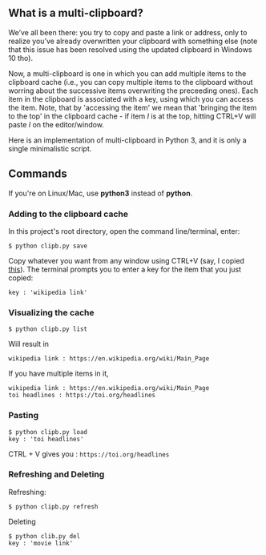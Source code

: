 
## What is a multi-clipboard?

We’ve all been there: you try to copy and paste a link or address, only to realize you’ve already overwritten your clipboard with something else (note that this issue has been resolved using the updated clipboard in Windows 10 tho). 

Now, a multi-clipboard is one in which you can add multiple items to the clipboard cache (i.e., you can copy multiple items to the clipboard without worring about the successive items overwriting the preceeding ones). Each item in the clipboard is associated with a key, using which you can access the item. Note, that by 'accessing the item' we mean that 'bringing the item to the top' in the clipboard cache - if item *I* is at the top, hitting CTRL+V will paste *I* on the editor/window. 

Here is an implementation of multi-clipboard in Python 3, and it is only a single minimalistic script. 

## Commands
If you're on Linux/Mac, use **python3** instead of **python**. 

### Adding to the clipboard cache
In this project's root directory, open the command line/terminal, enter:

    $ python clipb.py save

   Copy whatever you want from any window using  CTRL+V (say, I copied [this](https://en.wikipedia.org/wiki/Main_Page)). The terminal prompts you to enter a key for the item that you just copied: 

    key : 'wikipedia link'

### Visualizing the cache

    $ python clipb.py list
   Will result in 

    wikipedia link : https://en.wikipedia.org/wiki/Main_Page

If you have multiple items in it, 

    wikipedia link : https://en.wikipedia.org/wiki/Main_Page
    toi headlines : https://toi.org/headlines

### Pasting

    $ python clipb.py load
    key : 'toi headlines' 

CTRL + V gives you : `https://toi.org/headlines`

### Refreshing and Deleting
Refreshing: 

    $ python clipb.py refresh 

Deleting

    $ python clib.py del 
    key : 'movie link' 


